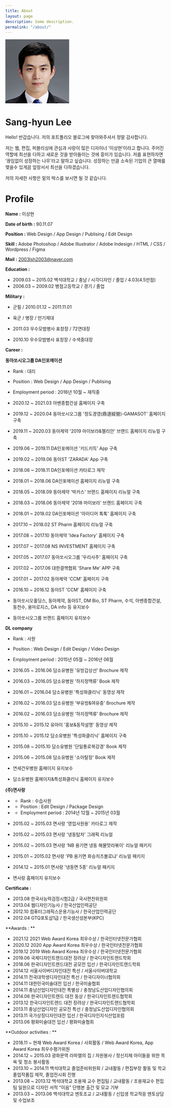 ```yaml
---
title: About
layout: page
description: Some description.
permalink: "/about/"
---
```


<img class="img-rounded" src="/assets/img/uploads/profile.png" alt="Thiago Rossener" width="200">

# Sang-hyun Lee

Hello! 반갑습니다.
저의 포트폴리오 블로그에 찾아와주셔서 정말 감사합니다.

저는 웹, 편집, 퍼블리싱에 관심과 사랑이 많은 디자이너 ‘이상현’이라고 합니다.
주어진 역할에 최선을 다하고 새로운 것을 받아들이는 것에 흥미가 있습니다. 저를 표현하자면 ‘끊임없이 성장하는 나무’라고 말하고 싶습니다.
성장하는 만큼 소속된 기업의 큰 열매를 맺을수 있게끔 앞장서서 최선을 다하겠습니다.

저의 자세한 사항은 밑의 박스를 보시면 될 것 같습니다.

# Profile

**Name :** 이상현

**Date of birth :** 90.11.07 

**Position :** Web Design / App Design / Publising / Edit Design 

**Skill :** Adobe Photoshop / Adobe Illustrator / Adobe Indesign / HTML / CSS / Wordpress / Figma

**Mail :** 2003lsh2003@naver.com

**Education :** 
* 2009.03 ~ 2015.02   백석대학교 / 충남 / 시각디자인 / 졸업 / 4.03(4.5만점)
* 2006.03 ~ 2009.02   병점고등학교 / 경기 / 졸업



**Military :** 
* 군필 / 2010.01.12 ~ 2011.11.01
* 육군 / 병장 / 만기제대

* 2011.03   우수모범병사 표창장 / 72연대장
* 2010.10   우수모범병사 표창장 / 수색중대장


**Career :** 

**동아쏘시오그룹 DA인포메이션**

* Rank : 대리
* Position : Web Design / App Design / Publising
* Employment period : 2016년 10월 ~ 재직중

* 2020.12 ~ 2021.03   아벤종합건설 홈페이지 구축
* 2019.12 ~ 2020.04   동아쏘시오그룹 '정도경영(鼎道經營)-GAMASOT' 홈페이지 구축
* 2019.11 ~ 2020.03   동아제약 '2019 마이보라&멜리안' 브랜드 홈페이지 리뉴얼 구축
* 2019.06 ~ 2019.11   DA인포메이션 '키드키득' App 구축
* 2019.02 ~ 2019.06   동아ST 'ZARADA' App 구축
* 2018.06 ~ 2018.11   DA인포메이션 카타로그 제작
* 2018.01 ~ 2018.06   DA인포메이션 홈페이지 리뉴얼 구축
* 2018.05 ~ 2018.09   동아제약 '박카스' 브랜드 홈페이지 리뉴얼 구축
* 2018.03 ~ 2018.06   동아제약 '2018 마이보라' 브랜드 홈페이지 구축
* 2018.01 ~ 2018.02   DA인포메이션 '아이디어 톡톡' 홈페이지 구축
* 2017.10 ~ 2018.02   ST Pharm 홈페이지 리뉴얼 구축
* 2017.08 ~ 2017.10   동아제약 'Idea Factory' 홈페이지 구축
* 2017.07 ~ 2017.08   NS INVESTMENT 홈페이지 구축
* 2017.05 ~ 2017.07   동아쏘시오그룹 '우리사주' 홈페이지 구축
* 2017.02 ~ 2017.06   대한결핵협회 'Share Me' APP 구축
* 2017.01 ~ 2017.02   동아제약 'CCM' 홈페이지 구축
* 2016.10 ~ 2016.12   동아ST 'CCM' 홈페이지 구축
* 동아쏘시오홀딩스, 동아제약, 동아ST, DM Bio, ST Pharm, 수석, 아벤종합건설, 동천수, 용마로지스, DA info 등 유지보수
* 동아쏘시오그룹 브랜드 홈페이지 유지보수


**DL company**

* Rank : 사원
* Position : Web Design / Edit Design / Video Design
* Employment period : 2015년 05월 ~ 2016년 06월

* 2016.05 ~ 2016.06   담소유병원 '유방갑상선' Brochure 제작
* 2016.03 ~ 2016.05   담소유병원 '하지정맥류' Book 제작
* 2016.01 ~ 2016.04   담소유병원 '특성화클리닉' 동영상 제작
* 2016.02 ~ 2016.03   담소유병원 '부유방&여유증' Brochure 제작
* 2016.02 ~ 2016.03   담소유병원 '하지정맥류' Brochure 제작
* 2015.10 ~ 2015.12   유아이 '홍보&동작설명' 동영상 제작
* 2015.10 ~ 2015.12   담소유병원 '특성화클리닉' 홈페이지 구축
* 2015.08 ~ 2015.10   담소유병원 '단일통로복강경' Book 제작
* 2015.06 ~ 2015.08   담소유병원 '소아탈장' Book 제작
* 연세건우병원 홈페이지 유지보수
* 담소유병원 홈페이지&특성화클리닉 홈페이지 유지보수


**(주)면사랑**

* * Rank : 수습사원
* * Position : Edit Design / Package Design
* * Employment period : 2014년 12월 ~ 2015년 03월

* 2015.02 ~ 2015.03   면사랑 '영업사원용' 카타로그 제작
* 2015.02 ~ 2015.03   면사랑 '냉동탑차' 그래픽 리뉴얼
* 2015.02 ~ 2015.03   면사랑 'NB 용기면 냉동 해물맛라볶이' 리뉴얼 패키지
* 2015.01 ~ 2015.02   면사랑 'PB 용기면 화승치즈볼로냐' 리뉴얼 패키지
* 2014.12 ~ 2015.01   면사랑 '냉동면 5종' 리뉴얼 패키지
* 면사랑 홈페이지 유지보수


**Certificate :**

* 2013.08   한국사능력검정시험2급 / 국사편찬위원회
* 2013.04   웹디자인기능사 / 한국산업인력공단
* 2012.10   컴퓨터그래픽스운용기능사 / 한국산업인력공단
* 2012.04   GTQ포토샵1급 / 한국생산성본부(KPC)


**Awards : **

* 2021.12   2021 Web Award Korea 최우수상 / 한국인터넷전문가협회
* 2020.12   2020 App Award Korea 최우수상 / 한국인터넷전문가협회
* 2019.12   2019 Web Award Korea 최우수상 / 한국인터넷전문가협회
* 2019.06   국제디자인트렌드대전 장려상 / 한국디자인트렌드학회
* 2018.06   한국디자인트렌드대전 공모전 입선 / 한국디자인트렌드학회
* 2014.12   서울사이버디자인대전 특선 / 서울사이버대학교
* 2014.11   전국대학생디자인대전 특선 / 한국디자이너협의회
* 2014.11   대한민국미술대전 입선 / 한국미술협회
* 2014.11   충남산업디자인대전 특별상 / 충청남도산업디자인협의회
* 2014.06   한국디자인트렌드 대전 동상 / 한국디자인트렌드협학회
* 2013.12   한국디자인트렌드 대전 장려상 / 한국디자인트렌드협학회
* 2013.11   충남산업디자인 공모전 특선 / 충청남도산업디자인협의회
* 2013.11   국가상징디자인대전 입선 / 한국디자인지식산업포럼
* 2013.06   평화미술대전 입선 / 평화미술협회



**Outdoor activities : **

* 2018.11 ~ 현재      Web Award Korea / 사회활동 / Web Award Korea, App Award Korea 최우수평가위원
* 2014.12 ~ 2015.03   광화문역 라파엘의 집 / 자원봉사 / 정신지체 아이들을 위한 목욕 및 청소 봉사활동
* 2013.10 ~ 2014.11   백석대학교 졸업준비위원회 / 교내활동 / 편집부장 활동 및 학교졸업작품집 제작, 졸업전시회 진행
* 2013.08 ~ 2013.12   백석대학교 조용재 교수 편집팀 / 교내활동 / 조용재교수 편집팀 일원으로 디자인 서적 “이음” 단행본 출간 및 모교 기부
* 2013.03 ~ 2013.06   백석대학교 멘토조교 / 교내활동 / 신입생 학교적응 멘토상담 및 수업보조
